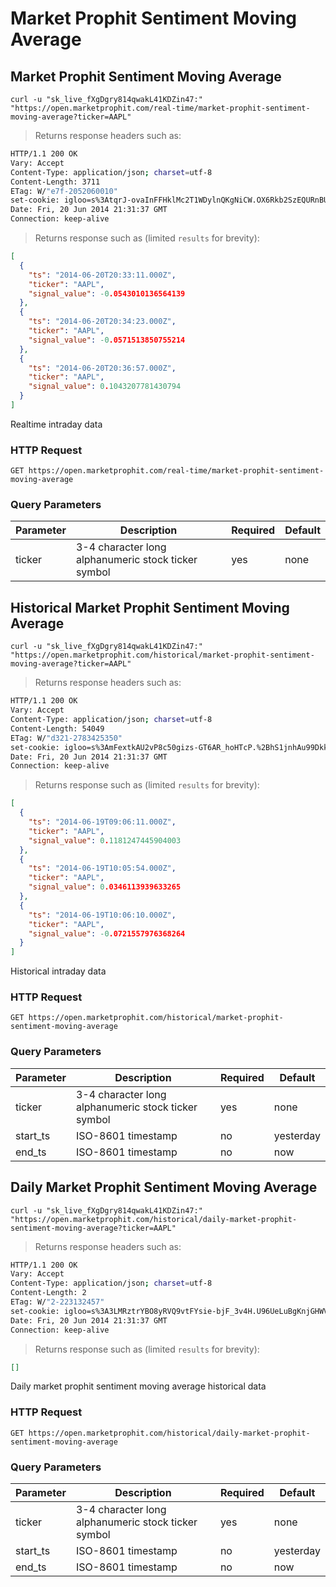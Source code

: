
# Market Prophit Sentiment Moving Average


## Market Prophit Sentiment Moving Average

```shell
curl -u "sk_live_fXgDgry814qwakL41KDZin47:" "https://open.marketprophit.com/real-time/market-prophit-sentiment-moving-average?ticker=AAPL"
```

> Returns response headers such as:

```bash
HTTP/1.1 200 OK
Vary: Accept
Content-Type: application/json; charset=utf-8
Content-Length: 3711
ETag: W/"e7f-2052060010"
set-cookie: igloo=s%3AtqrJ-ovaInFFHklMc2T1WDylnQKgNiCW.OX6Rkb2SzEQURnBU776Rv%2F5wRn2eoHjLNVUAA51JFr8; Path=/; Expires=Sat, 21 Jun 2014 21:31:37 GMT; HttpOnly
Date: Fri, 20 Jun 2014 21:31:37 GMT
Connection: keep-alive


```

> Returns response such as (limited `results` for brevity):

```json
[
  {
    "ts": "2014-06-20T20:33:11.000Z",
    "ticker": "AAPL",
    "signal_value": -0.0543010136564139
  },
  {
    "ts": "2014-06-20T20:34:23.000Z",
    "ticker": "AAPL",
    "signal_value": -0.0571513850755214
  },
  {
    "ts": "2014-06-20T20:36:57.000Z",
    "ticker": "AAPL",
    "signal_value": 0.1043207781430794
  }
]
```

Realtime intraday data

### HTTP Request

`GET https://open.marketprophit.com/real-time/market-prophit-sentiment-moving-average`

### Query Parameters

Parameter | Description | Required | Default
--------- | ----------- | -------- | -------
ticker | 3-4 character long alphanumeric stock ticker symbol | yes | none



## Historical Market Prophit Sentiment Moving Average

```shell
curl -u "sk_live_fXgDgry814qwakL41KDZin47:" "https://open.marketprophit.com/historical/market-prophit-sentiment-moving-average?ticker=AAPL"
```

> Returns response headers such as:

```bash
HTTP/1.1 200 OK
Vary: Accept
Content-Type: application/json; charset=utf-8
Content-Length: 54049
ETag: W/"d321-2783425350"
set-cookie: igloo=s%3AmFextkAU2vP8c50gizs-GT6AR_hoHTcP.%2BhS1jnhAu99DkkarI6R261iydmdAysRdTzxVsNgcKf0; Path=/; Expires=Sat, 21 Jun 2014 21:31:37 GMT; HttpOnly
Date: Fri, 20 Jun 2014 21:31:37 GMT
Connection: keep-alive


```

> Returns response such as (limited `results` for brevity):

```json
[
  {
    "ts": "2014-06-19T09:06:11.000Z",
    "ticker": "AAPL",
    "signal_value": 0.1181247445904003
  },
  {
    "ts": "2014-06-19T10:05:54.000Z",
    "ticker": "AAPL",
    "signal_value": 0.0346113939633265
  },
  {
    "ts": "2014-06-19T10:06:10.000Z",
    "ticker": "AAPL",
    "signal_value": -0.0721557976368264
  }
]
```

Historical intraday data

### HTTP Request

`GET https://open.marketprophit.com/historical/market-prophit-sentiment-moving-average`

### Query Parameters

Parameter | Description | Required | Default
--------- | ----------- | -------- | -------
ticker | 3-4 character long alphanumeric stock ticker symbol | yes | none
start_ts | ISO-8601 timestamp | no | yesterday
end_ts | ISO-8601 timestamp | no | now


## Daily Market Prophit Sentiment Moving Average

```shell
curl -u "sk_live_fXgDgry814qwakL41KDZin47:" "https://open.marketprophit.com/historical/daily-market-prophit-sentiment-moving-average?ticker=AAPL"
```

> Returns response headers such as:

```bash
HTTP/1.1 200 OK
Vary: Accept
Content-Type: application/json; charset=utf-8
Content-Length: 2
ETag: W/"2-223132457"
set-cookie: igloo=s%3A3LMRztrYBO8yRVQ9vtFYsie-bjF_3v4H.U96UeLuBgKnjGHWVi4eUzspxDt0CNvV8RbpLlTc%2BU3M; Path=/; Expires=Sat, 21 Jun 2014 21:31:37 GMT; HttpOnly
Date: Fri, 20 Jun 2014 21:31:37 GMT
Connection: keep-alive


```

> Returns response such as (limited `results` for brevity):

```json
[]
```

Daily market prophit sentiment moving average historical data

### HTTP Request

`GET https://open.marketprophit.com/historical/daily-market-prophit-sentiment-moving-average`

### Query Parameters

Parameter | Description | Required | Default
--------- | ----------- | -------- | -------
ticker | 3-4 character long alphanumeric stock ticker symbol | yes | none
start_ts | ISO-8601 timestamp | no | yesterday
end_ts | ISO-8601 timestamp | no | now
